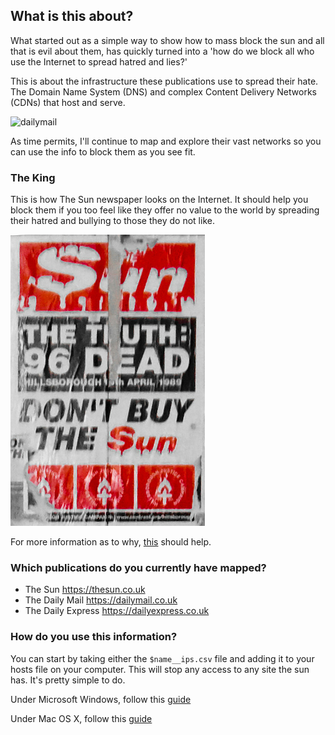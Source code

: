 ## What is this about?

What started out as a simple way to show how to mass block the sun and all that is evil about them, has quickly turned into a 'how do we block all who use the Internet to spread hatred and lies?'

This is about the infrastructure these publications use to spread their hate. The Domain Name System (DNS) and complex Content Delivery Networks (CDNs) that host and serve. 

![dailymail](/Users/daniel/Documents/Code/thescum/dailymail.png)

As time permits, I'll continue to map and explore their vast networks so you can use the info to block them as you see fit. 

### The King

This is how The Sun newspaper looks on the Internet. It should help you block them if you too feel like they offer no value to the world by spreading their hatred and bullying to those they do not like. 

![The_Sun_Liverpool](img/The_Sun_Liverpool.jpg)

For more information as to why, [this](https://www.vice.com/en_uk/article/gyzmzb/boycott-the-sun-ban-merseyside-uk) should help.

### Which publications do you currently have mapped?

- The Sun https://thesun.co.uk
- The Daily Mail https://dailymail.co.uk
- The Daily Express https://dailyexpress.co.uk

### How do you use this information?

You can start by taking either the `$name__ips.csv` file and adding it to your hosts file on your computer. This will stop any access to any site the sun has. It's pretty simple to do. 

Under Microsoft Windows, follow this [guide](https://t.co/zawYoIxQKY?amp=1)

Under Mac OS X, follow this [guide](https://www.hostinger.co.uk/tutorials/how-to-edit-hosts-file-macos) 



